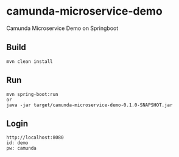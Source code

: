 # camunda-microservice-demo
Camunda Microservice Demo on Springboot

## Build
```
mvn clean install
```

## Run
```
mvn spring-boot:run
or
java -jar target/camunda-microservice-demo-0.1.0-SNAPSHOT.jar
```

## Login
```
http://localhost:8080
id: demo
pw: camunda
```
